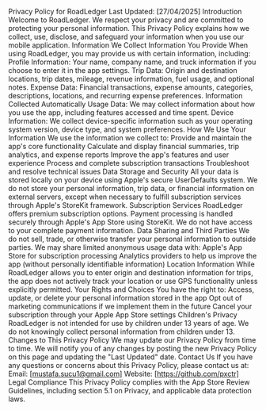 Privacy Policy for RoadLedger
Last Updated: [27/04/2025]
Introduction
Welcome to RoadLedger. We respect your privacy and are committed to protecting your personal information. This Privacy Policy explains how we collect, use, disclose, and safeguard your information when you use our mobile application.
Information We Collect
Information You Provide
When using RoadLedger, you may provide us with certain information, including:
Profile Information: Your name, company name, and truck information if you choose to enter it in the app settings.
Trip Data: Origin and destination locations, trip dates, mileage, revenue information, fuel usage, and optional notes.
Expense Data: Financial transactions, expense amounts, categories, descriptions, locations, and recurring expense preferences.
Information Collected Automatically
Usage Data: We may collect information about how you use the app, including features accessed and time spent.
Device Information: We collect device-specific information such as your operating system version, device type, and system preferences.
How We Use Your Information
We use the information we collect to:
Provide and maintain the app's core functionality
Calculate and display financial summaries, trip analytics, and expense reports
Improve the app's features and user experience
Process and complete subscription transactions
Troubleshoot and resolve technical issues
Data Storage and Security
All your data is stored locally on your device using Apple's secure UserDefaults system. We do not store your personal information, trip data, or financial information on external servers, except when necessary to fulfill subscription services through Apple's StoreKit framework.
Subscription Services
RoadLedger offers premium subscription options. Payment processing is handled securely through Apple's App Store using StoreKit. We do not have access to your complete payment information.
Data Sharing and Third Parties
We do not sell, trade, or otherwise transfer your personal information to outside parties. We may share limited anonymous usage data with:
Apple's App Store for subscription processing
Analytics providers to help us improve the app (without personally identifiable information)
Location Information
While RoadLedger allows you to enter origin and destination information for trips, the app does not actively track your location or use GPS functionality unless explicitly permitted.
Your Rights and Choices
You have the right to:
Access, update, or delete your personal information stored in the app
Opt out of marketing communications if we implement them in the future
Cancel your subscription through your Apple App Store settings
Children's Privacy
RoadLedger is not intended for use by children under 13 years of age. We do not knowingly collect personal information from children under 13.
Changes to This Privacy Policy
We may update our Privacy Policy from time to time. We will notify you of any changes by posting the new Privacy Policy on this page and updating the "Last Updated" date.
Contact Us
If you have any questions or concerns about this Privacy Policy, please contact us at:
Email: [mustafa.sucu1@gmail.com]
Website: [https://github.com/pxctr]
Legal Compliance
This Privacy Policy complies with the App Store Review Guidelines, including section 5.1 on Privacy, and applicable data protection laws.
